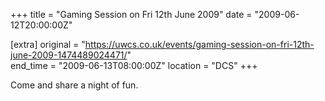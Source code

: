+++
title = "Gaming Session on Fri 12th June 2009"
date = "2009-06-12T20:00:00Z"

[extra]
original = "https://uwcs.co.uk/events/gaming-session-on-fri-12th-june-2009-1474489024471/"    
end_time = "2009-06-13T08:00:00Z"
location = "DCS"
+++

Come and share a night of fun.


